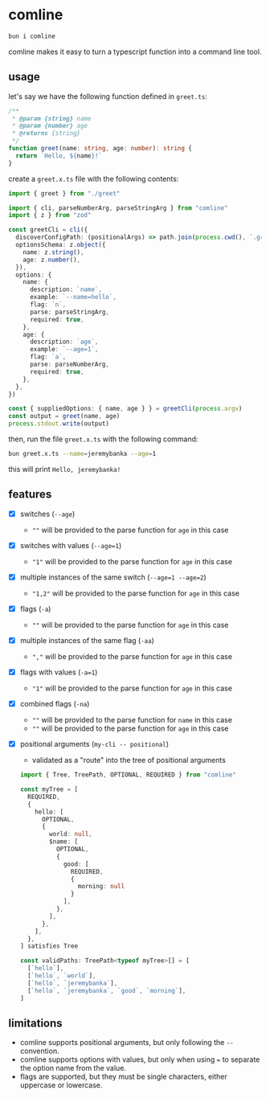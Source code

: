 # comline

```sh
bun i comline
```

comline makes it easy to turn a typescript function into a command line tool.

## usage

let's say we have the following function defined in `greet.ts`:

```typescript
/**
 * @param {string} name
 * @param {number} age
 * @returns {string}
 */
function greet(name: string, age: number): string {
  return `Hello, ${name}!`
}
```

create a `greet.x.ts` file with the following contents:

```typescript
import { greet } from "./greet"

import { cli, parseNumberArg, parseStringArg } from "comline"
import { z } from "zod"

const greetCli = cli({
  discoverConfigPath: (positionalArgs) => path.join(process.cwd(), `.greet-config.json`),
  optionsSchema: z.object({
    name: z.string(),
    age: z.number(),
  }),
  options: {
    name: {
      description: `name`,
      example: `--name=hello`,
      flag: `n`,
      parse: parseStringArg,
      required: true,
    },
    age: {
      description: `age`,
      example: `--age=1`,
      flag: `a`,
      parse: parseNumberArg,
      required: true,
    },
  },
})

const { suppliedOptions: { name, age } } = greetCli(process.argv)
const output = greet(name, age) 
process.stdout.write(output)
```

then, run the file `greet.x.ts` with the following command:

```sh
bun greet.x.ts --name=jeremybanka --age=1
```

this will print `Hello, jeremybanka!`

## features
- [x] switches (`--age`)
  - `""` will be provided to the parse function for `age` in this case
- [x] switches with values (`--age=1`)
  - `"1"` will be provided to the parse function for `age` in this case
- [x] multiple instances of the same switch (`--age=1 --age=2`) 
  - `"1,2"` will be provided to the parse function for `age` in this case
- [x] flags (`-a`)
  - `""` will be provided to the parse function for `age` in this case
- [x] multiple instances of the same flag (`-aa`)
  - `","` will be provided to the parse function for `age` in this case
- [x] flags with values (`-a=1`)
  - `"1"` will be provided to the parse function for `age` in this case
- [x] combined flags (`-na`)
  - `""` will be provided to the parse function for `name` in this case
  - `""` will be provided to the parse function for `age` in this case
- [x] positional arguments (`my-cli -- positional`)
  - validated as a "route" into the tree of positional arguments
  ```typescript
  import { Tree, TreePath, OPTIONAL, REQUIRED } from "comline"

  const myTree = [
    REQUIRED,
    {
      hello: [
        OPTIONAL,
        {
          world: null,
          $name: [
            OPTIONAL,
            {
              good: [
                REQUIRED,
                { 
                  morning: null 
                }
              ],
            },
          ],
        },
      ],
    },
  ] satisfies Tree

  const validPaths: TreePath<typeof myTree>[] = [
    [`hello`],
    [`hello`, `world`],
    [`hello`, `jeremybanka`],
    [`hello`, `jeremybanka`, `good`, `morning`],
  ]
  ```
  

## limitations

- comline supports positional arguments, but only following the `--` convention.
- comline supports options with values, but only when using `=` to separate the option name from the value.
- flags are supported, but they must be single characters, either uppercase or lowercase.
